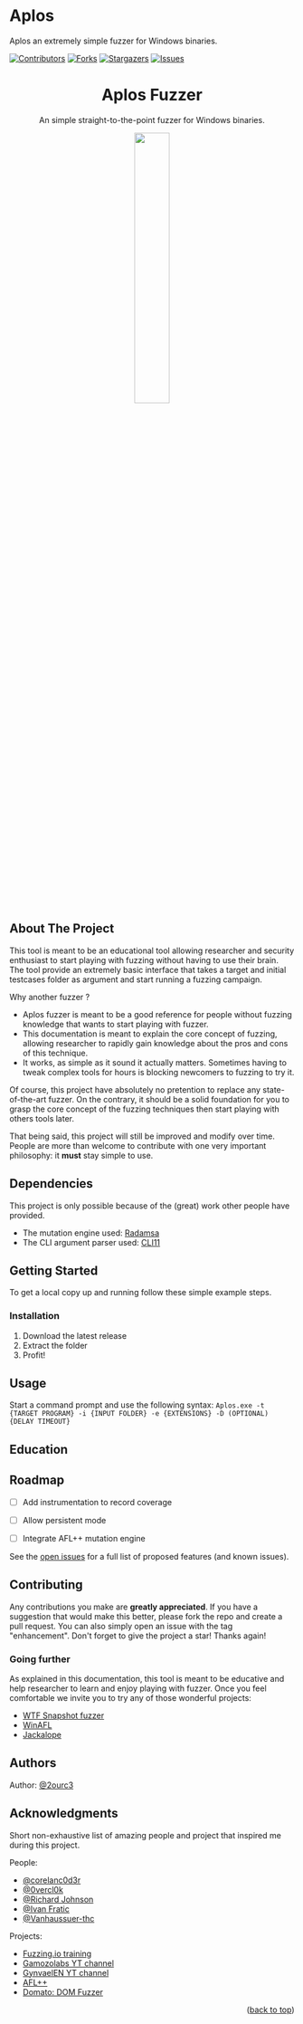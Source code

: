 # Aplos
Aplos an extremely simple fuzzer for Windows binaries.

<a name="readme-top"></a>

<!-- PROJECT SHIELDS -->
<!--
*** I'm using markdown "reference style" links for readability.
*** Reference links are enclosed in brackets [ ] instead of parentheses ( ).
*** See the bottom of this document for the declaration of the reference variables
*** for contributors-url, forks-url, etc. This is an optional, concise syntax you may use.
*** https://www.markdownguide.org/basic-syntax/#reference-style-links
-->
[![Contributors][contributors-shield]][contributors-url]
[![Forks][forks-shield]][forks-url]
[![Stargazers][stars-shield]][stars-url]
[![Issues][issues-shield]][issues-url]
<br />
<div align="center">
    <h1 align="center">Aplos Fuzzer</h1>
  <p align="center">
    An simple straight-to-the-point fuzzer for Windows binaries.
  </p>
<img src=https://github.com/20urc3/Aplos/assets/94982366/3f6930f5-5be1-4e61-b917-0681be3d5f36 align="center" style="width: 35%; height: auto;">
</div>

<!-- ABOUT THE PROJECT -->
## About The Project
This tool is meant to be an educational tool allowing researcher and security enthusiast to start playing with fuzzing without having to use their brain.
The tool provide an extremely basic interface that takes a target and initial testcases folder as argument and start running a fuzzing campaign. 

Why another fuzzer ?
* Aplos fuzzer is meant to be a good reference for people without fuzzing knowledge that wants to start playing with fuzzer.
* This documentation is meant to explain the core concept of fuzzing, allowing researcher to rapidly gain knowledge about the pros and cons of this technique.
* It works, as simple as it sound it actually matters. Sometimes having to tweak complex tools for hours is blocking newcomers to fuzzing to try it.

Of course, this project have absolutely no pretention to replace any state-of-the-art fuzzer. On the contrary, it should be a solid foundation for you to grasp the core concept of the fuzzing techniques then start playing with others tools later.

That being said, this project will still be improved and modify over time. People are more than welcome to contribute with one very important philosophy: it **must** stay simple to use. 

<!-- Dependencies -->
## Dependencies
This project is only possible because of the (great) work other people have provided. 
- The mutation engine used: [Radamsa](https://gitlab.com/akihe/radamsa)
- The CLI argument parser used: [CLI11](https://github.com/CLIUtils/CLI11)

<!-- GETTING STARTED -->
## Getting Started
To get a local copy up and running follow these simple example steps.

### Installation
1. Download the latest release
2. Extract the folder 
3. Profit!

<!-- USAGE EXAMPLES -->
## Usage

Start a command prompt and use the following syntax: 
`Aplos.exe -t {TARGET PROGRAM} -i {INPUT FOLDER} -e {EXTENSIONS} -D (OPTIONAL) {DELAY TIMEOUT}`

## Education
<!-- Explaining fuzzing core concept -->

<!-- ROADMAP -->
## Roadmap

- [ ] Add instrumentation to record coverage
- [ ] Allow persistent mode
- [ ] Integrate AFL++ mutation engine



See the [open issues](https://github.com/20urc3/Aplos/issues) for a full list of proposed features (and known issues).


<!-- CONTRIBUTING -->
## Contributing
Any contributions you make are **greatly appreciated**. If you have a suggestion that would make this better, please fork the repo and create a pull request. You can also simply open an issue with the tag "enhancement". Don't forget to give the project a star! Thanks again!

### Going further
As explained in this documentation, this tool is meant to be educative and help researcher to learn and enjoy playing with fuzzer. 
Once you feel comfortable we invite you to try any of those wonderful projects:

* [WTF Snapshot fuzzer][wtf-url]
* [WinAFL][wafl-url]
* [Jackalope][jck-url]

## Authors
Author: [@2ourc3](https://twitter.com/2ourc3)

<!-- ACKNOWLEDGMENTS -->
## Acknowledgments
Short non-exhaustive list of amazing people and project that inspired me during this project.

People:
* [@corelanc0d3r](https://twitter.com/corelanc0d3r)
* [@0vercl0k](https://twitter.com/0vercl0k)
* [@Richard Johnson](https://twitter.com/richinseattle)
* [@Ivan Fratic](https://twitter.com/ifsecure)
* [@Vanhaussuer-thc](https://twitter.com/hackerschoice)

Projects:
* [Fuzzing.io training](https://www.fuzzing.io/)
* [Gamozolabs YT channel](https://www.youtube.com/@gamozolabs)
* [GynvaelEN YT channel](https://www.youtube.com/@GynvaelEN)
* [AFL++](https://github.com/AFLplusplus/AFLplusplus)
* [Domato: DOM Fuzzer](https://github.com/googleprojectzero/domato)

<p align="right">(<a href="#readme-top">back to top</a>)</p>

<!-- MARKDOWN LINKS & IMAGES -->
<!-- https://www.markdownguide.org/basic-syntax/#reference-style-links -->

[contributors-shield]: https://img.shields.io/github/contributors/20urc3/Aplos.svg?style=for-the-badge
[contributors-url]: https://github.com/20urc3/Aplos/graph/contributors
[forks-shield]: https://img.shields.io/github/forks/20urc3/Aplos.svg?style=for-the-badge
[forks-url]: https://github.com/20urc3/Aplos/network/members
[stars-shield]: https://img.shields.io/github/stars/20urc3/Aplos.svg?style=for-the-badge
[stars-url]: https://github.com/20urc3/Aplos/stargazers
[issues-shield]: https://img.shields.io/github/issues/20urc3/Aplos.svg?style=for-the-badge
[issues-url]: https://github.com/20urc3/Aplos/issues
[license-shield]: https://img.shields.io/github/license/20urc3/Aplos.svg?style=for-the-badge
[license-url]: https://github.com/20urc3/Aplos/blob/master/LICENSE.txt

[wtf-url]: https://github.com/0vercl0k/wtf
[wafl-url]: https://github.com/googleprojectzero/winafl
[jck-url]: https://github.com/googleprojectzero/Jackalope

